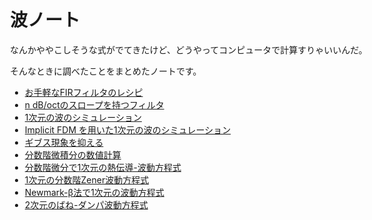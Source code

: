 <style>
body {
  max-width: 704px;
  margin: auto;
  padding: 32px 8px;
}

img {
  width: 50%;
}

code {
  overflow-x: scroll;
  overflow-y: hidden;
  white-space: pre;
}

.katex {
  font-size: 1.3em !important;
}
</style>

# 波ノート
なんかややこしそうな式がでてきたけど、どうやってコンピュータで計算すりゃいいんだ。

そんなときに調べたことをまとめたノートです。

- <a href="basics.html">お手軽なFIRフィルタのレシピ</a>
- <a href="ndboct.html">n dB/octのスロープを持つフィルタ</a>
- <a href="waveequation.html">1次元の波のシミュレーション</a>
- <a href="waveequationimplicit.html">Implicit FDM を用いた1次元の波のシミュレーション</a>
- <a href="gibbs.html">ギブス現象を抑える</a>
- <a href="grunwald_letnikov.html">分数階微積分の数値計算</a>
- <a href="heat_wave_equation.html">分数階微分で1次元の熱伝導-波動方程式</a>
- <a href="waveequation_fractional_zener.html">1次元の分数階Zener波動方程式</a>
- <a href="waveequation_newmark_beta.html">Newmark-β法で1次元の波動方程式</a>
- <a href="wave2d.html">2次元のばね-ダンパ波動方程式</a>
